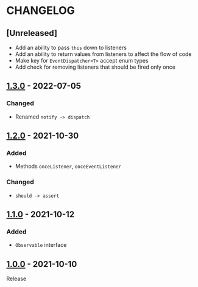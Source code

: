 # CHANGELOG

## [Unreleased]
- Add an ability to pass `this` down to listeners
- Add an ability to return values from listeners to affect the flow of code
- Make key for `EventDispatcher<T>` accept enum types
- Add check for removing listeners that should be fired only once

## [1.3.0](../../compare/1.2.0..1.3.0) - 2022-07-05
### Changed
- Renamed `notify -> dispatch`

## [1.2.0](../../compare/1.1.0..1.2.0) - 2021-10-30
### Added
- Methods `onceListener`, `onceEventListener`

### Changed
- `should -> assert`

## [1.1.0](../../compare/1.0.0..1.1.0) - 2021-10-12
### Added
- `Observable` interface

## [1.0.0](../../tree/1.0.0) - 2021-10-10
Release
